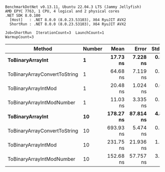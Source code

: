 ```

BenchmarkDotNet v0.13.11, Ubuntu 22.04.3 LTS (Jammy Jellyfish)
AMD EPYC 7763, 1 CPU, 4 logical and 2 physical cores
.NET SDK 8.0.100
  [Host]   : .NET 8.0.0 (8.0.23.53103), X64 RyuJIT AVX2
  ShortRun : .NET 8.0.0 (8.0.23.53103), X64 RyuJIT AVX2

Job=ShortRun  IterationCount=3  LaunchCount=1  
WarmupCount=3  

```
| Method                       | Number | Mean      | Error     | StdDev   | Min       | Max       | Gen0   | Allocated |
|----------------------------- |------- |----------:|----------:|---------:|----------:|----------:|-------:|----------:|
| **ToBinaryArrayInt**             | **1**      |  **17.73 ns** |  **7.228 ns** | **0.396 ns** |  **17.29 ns** |  **18.07 ns** | **0.0004** |      **32 B** |
| ToBinaryArrayConvertToString | 1      |  64.68 ns |  7.119 ns | 0.390 ns |  64.41 ns |  65.12 ns | 0.0011 |      96 B |
| ToBinaryArrayIntMod          | 1      |  20.48 ns |  1.024 ns | 0.056 ns |  20.42 ns |  20.53 ns | 0.0004 |      32 B |
| ToBinaryArrayIntModNumber    | 1      |  11.03 ns |  3.335 ns | 0.183 ns |  10.88 ns |  11.23 ns | 0.0004 |      32 B |
| **ToBinaryArrayInt**             | **10**     | **178.27 ns** | **87.814 ns** | **4.813 ns** | **172.72 ns** | **181.08 ns** | **0.0038** |     **320 B** |
| ToBinaryArrayConvertToString | 10     | 693.93 ns |  5.474 ns | 0.300 ns | 693.58 ns | 694.10 ns | 0.0114 |    1024 B |
| ToBinaryArrayIntMod          | 10     | 231.75 ns | 21.936 ns | 1.202 ns | 230.44 ns | 232.79 ns | 0.0038 |     320 B |
| ToBinaryArrayIntModNumber    | 10     | 152.68 ns | 57.757 ns | 3.166 ns | 149.86 ns | 156.10 ns | 0.0038 |     320 B |
